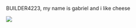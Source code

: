 <!doctype html>
<html lang="en">
    <head>
        <meta charset="utf-8" />
        <title>My Page Title</title>
    </head>
    <body>
        <p>BUILDER4223, my name is gabriel and i like cheese
        </p>
        <img src="https://pics.me.me/boy-i-sure-do-love-being-the-new-lego-city-67733693.png"
    </body>
</html>
